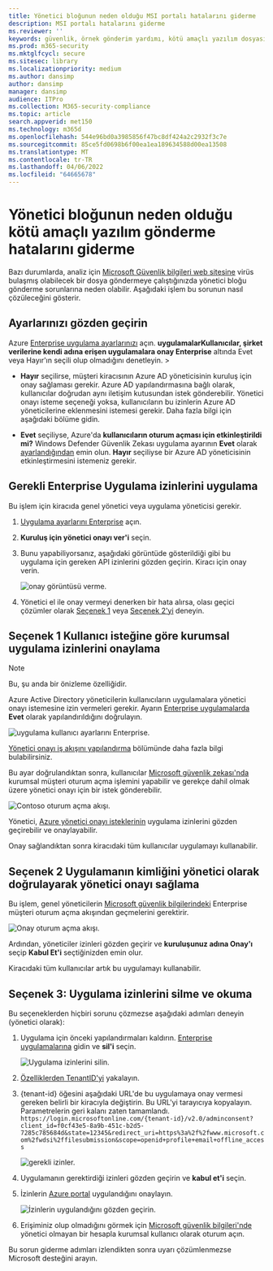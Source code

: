 ```yaml
---
title: Yönetici bloğunun neden olduğu MSI portalı hatalarını giderme
description: MSI portalı hatalarını giderme
ms.reviewer: ''
keywords: güvenlik, örnek gönderim yardımı, kötü amaçlı yazılım dosyası, virüs dosyası, truva atı dosyası, gönder, Microsoft'a gönder, örnek gönder, virüs, truva atı, solucan, algılanmadı, algılanmadı, e-posta microsoft, e-posta kötü amaçlı yazılım, Bu kötü amaçlı yazılım, ben bir virüs olduğunu düşünüyorum, nerede virüs gönderebilirim, bu bir virüs, MSE, algılamaz, imza yok, algılama yok, şüpheli dosya,  MMPC, Microsoft Kötü Amaçlı Yazılımdan Koruma Merkezi, araştırmacılar, analist, WDSI, güvenlik zekası
ms.prod: m365-security
ms.mktglfcycl: secure
ms.sitesec: library
ms.localizationpriority: medium
ms.author: dansimp
author: dansimp
manager: dansimp
audience: ITPro
ms.collection: M365-security-compliance
ms.topic: article
search.appverid: met150
ms.technology: m365d
ms.openlocfilehash: 544e96bd0a3985856f47bc8df424a2c2932f3c7e
ms.sourcegitcommit: 85ce5fd0698b6f00ea1ea189634588d00ea13508
ms.translationtype: MT
ms.contentlocale: tr-TR
ms.lasthandoff: 04/06/2022
ms.locfileid: "64665678"
---
```

# <a name="troubleshooting-malware-submission-errors-caused-by-administrator-block"></a>Yönetici bloğunun neden olduğu kötü amaçlı yazılım gönderme hatalarını giderme

Bazı durumlarda, analiz için [Microsoft Güvenlik bilgileri web sitesine](https://www.microsoft.com/wdsi) virüs bulaşmış olabilecek bir dosya göndermeye çalıştığınızda yönetici bloğu gönderme sorunlarına neden olabilir. Aşağıdaki işlem bu sorunun nasıl çözüleceğini gösterir.

## <a name="review-your-settings"></a>Ayarlarınızı gözden geçirin

Azure [Enterprise uygulama ayarlarınızı](https://portal.azure.com/#blade/Microsoft_AAD_IAM/StartboardApplicationsMenuBlade/UserSettings/menuId/) açın. **uygulamalarKullanıcılar, şirket verilerine kendi adına erişen uygulamalara onay Enterprise** altında Evet veya Hayır'ın seçili olup olmadığını denetleyin. >  

- **Hayır** seçilirse, müşteri kiracısının Azure AD yöneticisinin kuruluş için onay sağlaması gerekir. Azure AD yapılandırmasına bağlı olarak, kullanıcılar doğrudan aynı iletişim kutusundan istek gönderebilir. Yönetici onayı isteme seçeneği yoksa, kullanıcıların bu izinlerin Azure AD yöneticilerine eklenmesini istemesi gerekir. Daha fazla bilgi için aşağıdaki bölüme gidin.

- **Evet** seçiliyse, Azure'da **kullanıcıların oturum açması için etkinleştirildi mi?** Windows Defender Güvenlik Zekası uygulama ayarının **Evet** olarak [ayarlandığından](https://portal.azure.com/#blade/Microsoft_AAD_IAM/ManagedAppMenuBlade/Properties/appId/f0cf43e5-8a9b-451c-b2d5-7285c785684d/objectId/4a918a14-4069-4108-9b7d-76486212d75d) emin olun. **Hayır** seçiliyse bir Azure AD yöneticisinin etkinleştirmesini istemeniz gerekir.

## <a name="implement-required-enterprise-application-permissions"></a>Gerekli Enterprise Uygulama izinlerini uygulama

Bu işlem için kiracıda genel yönetici veya uygulama yöneticisi gerekir.

1. [Uygulama ayarlarını Enterprise](https://portal.azure.com/#blade/Microsoft_AAD_IAM/ManagedAppMenuBlade/Permissions/appId/f0cf43e5-8a9b-451c-b2d5-7285c785684d/objectId/4a918a14-4069-4108-9b7d-76486212d75d) açın.
2. **Kuruluş için yönetici onayı ver'i** seçin.
3. Bunu yapabiliyorsanız, aşağıdaki görüntüde gösterildiği gibi bu uygulama için gereken API izinlerini gözden geçirin. Kiracı için onay verin.

    ![onay görüntüsü verme.](../../media/security-intelligence-images/msi-grant-admin-consent.jpg)

4. Yönetici el ile onay vermeyi denerken bir hata alırsa, olası geçici çözümler olarak [Seçenek 1](#option-1-approve-enterprise-application-permissions-by-user-request) veya [Seçenek 2'yi](#option-2-provide-admin-consent-by-authenticating-the-application-as-an-admin) deneyin.

## <a name="option-1-approve-enterprise-application-permissions-by-user-request"></a>Seçenek 1 Kullanıcı isteğine göre kurumsal uygulama izinlerini onaylama

> [!NOTE]
> Bu, şu anda bir önizleme özelliğidir.

Azure Active Directory yöneticilerin kullanıcıların uygulamalara yönetici onayı istemesine izin vermeleri gerekir. Ayarın [Enterprise uygulamalarda](https://portal.azure.com/#blade/Microsoft_AAD_IAM/StartboardApplicationsMenuBlade/UserSettings/menuId/) **Evet** olarak yapılandırıldığını doğrulayın.

![uygulama kullanıcı ayarlarını Enterprise.](../../media/security-intelligence-images/msi-enterprise-app-user-setting.jpg)

[Yönetici onayı iş akışını yapılandırma](/azure/active-directory/manage-apps/configure-admin-consent-workflow) bölümünde daha fazla bilgi bulabilirsiniz.

Bu ayar doğrulandıktan sonra, kullanıcılar [Microsoft güvenlik zekası'nda](https://www.microsoft.com/wdsi/filesubmission) kurumsal müşteri oturum açma işlemini yapabilir ve gerekçe dahil olmak üzere yönetici onayı için bir istek gönderebilir.

![Contoso oturum açma akışı.](../../media/security-intelligence-images/msi-contoso-approval-required.png)

Yönetici, [Azure yönetici onayı isteklerinin](https://portal.azure.com/#blade/Microsoft_AAD_IAM/StartboardApplicationsMenuBlade/AccessRequests/menuId/) uygulama izinlerini gözden geçirebilir ve onaylayabilir.

Onay sağlandıktan sonra kiracıdaki tüm kullanıcılar uygulamayı kullanabilir.

## <a name="option-2-provide-admin-consent-by-authenticating-the-application-as-an-admin"></a>Seçenek 2 Uygulamanın kimliğini yönetici olarak doğrulayarak yönetici onayı sağlama

Bu işlem, genel yöneticilerin [Microsoft güvenlik bilgilerindeki](https://www.microsoft.com/wdsi/filesubmission) Enterprise müşteri oturum açma akışından geçmelerini gerektirir.

![Onay oturum açma akışı.](../../media/security-intelligence-images/msi-microsoft-permission-required.jpg)

Ardından, yöneticiler izinleri gözden geçirir ve **kuruluşunuz adına Onay'ı** seçip **Kabul Et'i** seçtiğinizden emin olur.

Kiracıdaki tüm kullanıcılar artık bu uygulamayı kullanabilir.

## <a name="option-3-delete-and-readd-app-permissions"></a>Seçenek 3: Uygulama izinlerini silme ve okuma

Bu seçeneklerden hiçbiri sorunu çözmezse aşağıdaki adımları deneyin (yönetici olarak):

1. Uygulama için önceki yapılandırmaları kaldırın. [Enterprise uygulamalarına](https://portal.azure.com/#blade/Microsoft_AAD_IAM/ManagedAppMenuBlade/Properties/appId/f0cf43e5-8a9b-451c-b2d5-7285c785684d/objectId/982e94b2-fea9-4d1f-9fca-318cda92f90b) gidin ve **sil'i** seçin.

   ![Uygulama izinlerini silin.](../../media/security-intelligence-images/msi-properties.png)

2. [Özelliklerden TenantID'yi](https://portal.azure.com/#blade/Microsoft_AAD_IAM/ActiveDirectoryMenuBlade/Properties) yakalayın.

3. {tenant-id} öğesini aşağıdaki URL'de bu uygulamaya onay vermesi gereken belirli bir kiracıyla değiştirin. Bu URL'yi tarayıcıya kopyalayın. Parametrelerin geri kalanı zaten tamamlandı.
``https://login.microsoftonline.com/{tenant-id}/v2.0/adminconsent?client_id=f0cf43e5-8a9b-451c-b2d5-7285c785684d&state=12345&redirect_uri=https%3a%2f%2fwww.microsoft.com%2fwdsi%2ffilesubmission&scope=openid+profile+email+offline_access``

   ![gerekli izinler.](../../media/security-intelligence-images/msi-microsoft-permission-requested-your-organization.png)

4. Uygulamanın gerektirdiği izinleri gözden geçirin ve **kabul et'i** seçin.

5. İzinlerin [Azure portal](https://portal.azure.com/#blade/Microsoft_AAD_IAM/ManagedAppMenuBlade/Permissions/appId/f0cf43e5-8a9b-451c-b2d5-7285c785684d/objectId/ce60a464-5fca-4819-8423-bcb46796b051) uygulandığını onaylayın.

   ![İzinlerin uygulandığını gözden geçirin.](../../media/security-intelligence-images/msi-permissions.jpg)

6. Erişiminiz olup olmadığını görmek için [Microsoft güvenlik bilgileri'nde](https://www.microsoft.com/wdsi/filesubmission) yönetici olmayan bir hesapla kurumsal kullanıcı olarak oturum açın.

 Bu sorun giderme adımları izlendikten sonra uyarı çözümlenmezse Microsoft desteğini arayın.